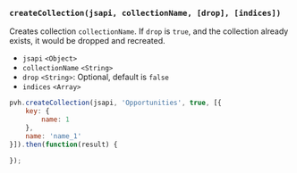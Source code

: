### ``createCollection(jsapi, collectionName, [drop], [indices])``
Creates collection ``collectionName``. If ``drop`` is `true`, and the collection already exists, it would be dropped and recreated.
- `jsapi` `<Object>`
- `collectionName` `<String>`
- `drop` `<String>`: Optional, default is `false`
- `indices` `<Array>`

```js
pvh.createCollection(jsapi, 'Opportunities', true, [{
    key: {
        name: 1
    },
    name: 'name_1'
}]).then(function(result) {

});
```